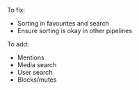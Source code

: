 To fix:

- Sorting in favourites and search
- Ensure sorting is okay in other pipelines

To add:

- Mentions
- Media search
- User search
- Blocks/mutes